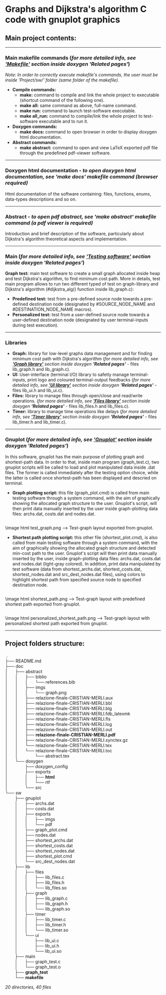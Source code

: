 [comment]: <> (Link to documentation sections inside this file won't work in local-file, but only in doxygen html main page containing the readme - extra html commands under images for doxygen)

<h1><b>Graphs and Dijkstra's algorithm C code with gnuplot graphics</b></h1>

<h2><b>Main project contents:</b></h2>

---

<h3><b>Main makefile commands</b> (<i>for more detailed info, see <b><a href="page3.html">'Makefile'</a></b> section inside doxygen <b>'Related pages'</b></i>)</h3>

<i>Note: In order to correctly execute makefile's commands, the user must be inside 'Project/sw/' folder (same folder of the makefile).</i>

* <b>Compile commands:</b>
  * <b>make:</b> command to compile and link the whole project to executable (shortcut command of the following one).
  * <b>make all:</b> same command as above, full-name command.
  * <b>make run:</b> command to launch test-software executable.
  * <b>make all_run:</b> command to compile/link the whole project to test-software executable and to run it.
* <b>Doxygen commands:</b>
  * <b>make docs:</b> command to open browser in order to display doxygen html documentation.
* <b>Abstract commands:</b>
  * <b>make abstract:</b> command to open and view LaTeX exported pdf file through the predefined pdf-viewer software.

---

<h3><b>Doxygen html documentation</b> - <i>to open doxygen html documentation, see <b>'make docs'</b> makefile command (browser required)</i></h3>

Html documentation of the software containing: files, functions, enums, data-types descriptions and so on.

---

<h3><b>Abstract</b> - <i>to open pdf abstract, see <b>'make abstract'</b> makefile command (a pdf viewer is required)</i></h3>

Introduction and brief description of the software, particularly about Dijkstra's algorithm theoretical aspects and implementation.

---

<h3><b>Main</b> (<i>for more detailed info, see <b><a href="page2.html">'Testing software'</a></b> section inside doxygen <b>'Related pages'</b></i>)</h3>

<b>Graph test:</b> main test software to create a small graph allocated inside heap and test Dijkstra's algorithm, to find minimum cost path. More in details, test main program allows to run two different typed of test on graph-library and Dijkstra's algorithm (#dijkstra_alg() function inside lib_graph.c):
* <b>Predefined test:</b> test from a pre-defined source node towards a pre-defined destination node (designated by #SOURCE_NODE_NAME and #DESTINATION_NODE_NAME macros).
* <b>Personalized test:</b> test from a user-defined source node towards a user-defined destination node (designated by user terminal-inputs during test execution).

---

<h3><b>Libraries</b></h3>

* <b>Graph:</b> library for low-level graphs data management and for finding minimum cost path with Dijkstra's algorithm (<i>for more detailed info, see <b><a href="page5.html">'Graph library'</a></b> section inside doxygen <b>'Related pages'</b></i> - files lib_graph.h and lib_graph.c).
* <b>UI:</b> User-interface (terminal I/O) library to safetly manage terminal-inputs, print logo and coloured terminal-output feedbacks (<i>for more detailed info, see <b><a href="page6.html">'UI library'</a></b> section inside doxygen <b>'Related pages'</b></i> - files lib_ui.h and lib_ui.c).
* <b>Files:</b> library to manage files through open/close and read/write operations. (<i>for more detailed info, see <b><a href="page7.html">'Files library'</a></b> section inside doxygen <b>'Related pages'</b></i> - files lib_files.h and lib_files.c).
* <b>Timer:</b> library to manage time operations like delays (<i>for more detailed info, see <b><a href="page8.html">'Timer library'</a></b> section inside doxygen <b>'Related pages'</b></i> - files lib_timer.h and lib_timer.c).

---

<h3><b>Gnuplot</b> (<i>for more detailed info, see <b><a href="page4.html">'Gnuplot'</a></b> section inside doxygen <b>'Related pages'</b></i>)</h3>

In this software, gnuplot has the main purpose of plotting graph and shortest-path data. In order to that, inside main program (graph_test.c), two gnuplot scripts will be called to load and plot manipulated data inside .dat files. The former is called immediately after the testing option choice, while the latter is called once shortest-path has been displayed and descried on terminal.

* <b>Graph plotting script:</b> this file (graph_plot.cmd) is called from main testing software through a system command, with the aim of graphically showing the allocated graph structure to the user. Gnuplot's script, will then print data manually inserted by the user inside graph-plotting data files: archs.dat, costs.dat and nodes.dat.

<img src="sw/gnuplot/exports/imgs/test_graph.png" alt="">

\image html test_graph.png --> Test-graph layout exported from gnuplot.

* <b>Shortest path plotting script:</b> this other file (shortest_plot.cmd), is also called from main testing software through a system command, with the aim of graphically showing the allocated graph structure and detected min-cost path to the user. Gnuplot's script will then print data manually inserted by the user, inside graph-plotting data files: archs.dat, costs.dat and nodes.dat (light-gray colored). In addition, print data manipulated by test software (data from shortest_archs.dat, shortest_costs.dat, shortest_nodes.dat and src_dest_nodes.dat files), using colors to highlight shortest path from specified source node to specified destination node.

<img src="sw/gnuplot/exports/imgs/shortest_path.png" alt="">

\image html shortest_path.png --> Test-graph layout with predefined shortest path exported from gnuplot.

<img src="sw/gnuplot/exports/imgs/personalized_shortest_path.png" alt="">

\image html personalized_shortest_path.png --> Test-graph layout with personalized shortest path exported from gnuplot.

---

<h2><b>Project folders structure:</b></h2>

&nbsp;.<br/>
├── README.md<br/>
├── doc<br/>
│&nbsp;&nbsp;&nbsp;&nbsp;&nbsp;&nbsp;├── abstract<br/>
│&nbsp;&nbsp;&nbsp;&nbsp;&nbsp;&nbsp;│&nbsp;&nbsp;&nbsp;&nbsp;&nbsp;&nbsp;├── biblio<br/>
│&nbsp;&nbsp;&nbsp;&nbsp;&nbsp;&nbsp;│&nbsp;&nbsp;&nbsp;&nbsp;&nbsp;&nbsp;│&nbsp;&nbsp;&nbsp;&nbsp;&nbsp;&nbsp;└── references.bib<br/>
│&nbsp;&nbsp;&nbsp;&nbsp;&nbsp;&nbsp;│&nbsp;&nbsp;&nbsp;&nbsp;&nbsp;&nbsp;├── imgs<br/>
│&nbsp;&nbsp;&nbsp;&nbsp;&nbsp;&nbsp;│&nbsp;&nbsp;&nbsp;&nbsp;&nbsp;&nbsp;│&nbsp;&nbsp;&nbsp;&nbsp;&nbsp;&nbsp;└── graph.png<br/>
│&nbsp;&nbsp;&nbsp;&nbsp;&nbsp;&nbsp;│&nbsp;&nbsp;&nbsp;&nbsp;&nbsp;&nbsp;├── relazione-finale-CRISTIAN-MERLI.aux<br/>
│&nbsp;&nbsp;&nbsp;&nbsp;&nbsp;&nbsp;│&nbsp;&nbsp;&nbsp;&nbsp;&nbsp;&nbsp;├── relazione-finale-CRISTIAN-MERLI.bbl<br/>
│&nbsp;&nbsp;&nbsp;&nbsp;&nbsp;&nbsp;│&nbsp;&nbsp;&nbsp;&nbsp;&nbsp;&nbsp;├── relazione-finale-CRISTIAN-MERLI.blg<br/>
│&nbsp;&nbsp;&nbsp;&nbsp;&nbsp;&nbsp;│&nbsp;&nbsp;&nbsp;&nbsp;&nbsp;&nbsp;├── relazione-finale-CRISTIAN-MERLI.fdb_latexmk<br/>
│&nbsp;&nbsp;&nbsp;&nbsp;&nbsp;&nbsp;│&nbsp;&nbsp;&nbsp;&nbsp;&nbsp;&nbsp;├── relazione-finale-CRISTIAN-MERLI.fls<br/>
│&nbsp;&nbsp;&nbsp;&nbsp;&nbsp;&nbsp;│&nbsp;&nbsp;&nbsp;&nbsp;&nbsp;&nbsp;├── relazione-finale-CRISTIAN-MERLI.log<br/>
│&nbsp;&nbsp;&nbsp;&nbsp;&nbsp;&nbsp;│&nbsp;&nbsp;&nbsp;&nbsp;&nbsp;&nbsp;├── relazione-finale-CRISTIAN-MERLI.out<br/>
│&nbsp;&nbsp;&nbsp;&nbsp;&nbsp;&nbsp;│&nbsp;&nbsp;&nbsp;&nbsp;&nbsp;&nbsp;├── <b>relazione-finale-CRISTIAN-MERLI.pdf</b><br/>
│&nbsp;&nbsp;&nbsp;&nbsp;&nbsp;&nbsp;│&nbsp;&nbsp;&nbsp;&nbsp;&nbsp;&nbsp;├── relazione-finale-CRISTIAN-MERLI.synctex.gz<br/>
│&nbsp;&nbsp;&nbsp;&nbsp;&nbsp;&nbsp;│&nbsp;&nbsp;&nbsp;&nbsp;&nbsp;&nbsp;└── relazione-finale-CRISTIAN-MERLI.tex<br/>
│&nbsp;&nbsp;&nbsp;&nbsp;&nbsp;&nbsp;│&nbsp;&nbsp;&nbsp;&nbsp;&nbsp;&nbsp;└── relazione-finale-CRISTIAN-MERLI.toc<br/>
│&nbsp;&nbsp;&nbsp;&nbsp;&nbsp;&nbsp;│&nbsp;&nbsp;&nbsp;&nbsp;&nbsp;&nbsp;&nbsp;&nbsp;&nbsp;&nbsp;&nbsp;&nbsp;&nbsp;&nbsp;└── abstract.tex<br/>
│&nbsp;&nbsp;&nbsp;&nbsp;&nbsp;&nbsp;└── doxygen<br/>
│&nbsp;&nbsp;&nbsp;&nbsp;&nbsp;&nbsp;&nbsp;&nbsp;&nbsp;&nbsp;&nbsp;&nbsp;&nbsp;&nbsp;├── doxygen_config<br/>
│&nbsp;&nbsp;&nbsp;&nbsp;&nbsp;&nbsp;&nbsp;&nbsp;&nbsp;&nbsp;&nbsp;&nbsp;&nbsp;&nbsp;├── exports<br/>
│&nbsp;&nbsp;&nbsp;&nbsp;&nbsp;&nbsp;&nbsp;&nbsp;&nbsp;&nbsp;&nbsp;&nbsp;&nbsp;&nbsp;│&nbsp;&nbsp;&nbsp;&nbsp;&nbsp;&nbsp;├── <b>html</b><br/>
│&nbsp;&nbsp;&nbsp;&nbsp;&nbsp;&nbsp;&nbsp;&nbsp;&nbsp;&nbsp;&nbsp;&nbsp;&nbsp;&nbsp;│&nbsp;&nbsp;&nbsp;&nbsp;&nbsp;&nbsp;└── rtf<br/>
│&nbsp;&nbsp;&nbsp;&nbsp;&nbsp;&nbsp;&nbsp;&nbsp;&nbsp;&nbsp;&nbsp;&nbsp;&nbsp;&nbsp;└── src<br/>
└── sw<br/>
&nbsp;&nbsp;&nbsp;&nbsp;&nbsp;&nbsp;&nbsp;&nbsp;├── gnuplot<br/>
&nbsp;&nbsp;&nbsp;&nbsp;&nbsp;&nbsp;&nbsp;&nbsp;│&nbsp;&nbsp;&nbsp;&nbsp;&nbsp;&nbsp;├── archs.dat<br/>
&nbsp;&nbsp;&nbsp;&nbsp;&nbsp;&nbsp;&nbsp;&nbsp;│&nbsp;&nbsp;&nbsp;&nbsp;&nbsp;&nbsp;├── costs.dat<br/>
&nbsp;&nbsp;&nbsp;&nbsp;&nbsp;&nbsp;&nbsp;&nbsp;│&nbsp;&nbsp;&nbsp;&nbsp;&nbsp;&nbsp;├── exports<br/>
&nbsp;&nbsp;&nbsp;&nbsp;&nbsp;&nbsp;&nbsp;&nbsp;│&nbsp;&nbsp;&nbsp;&nbsp;&nbsp;&nbsp;│&nbsp;&nbsp;&nbsp;&nbsp;&nbsp;&nbsp;├── imgs<br/>
&nbsp;&nbsp;&nbsp;&nbsp;&nbsp;&nbsp;&nbsp;&nbsp;│&nbsp;&nbsp;&nbsp;&nbsp;&nbsp;&nbsp;│&nbsp;&nbsp;&nbsp;&nbsp;&nbsp;&nbsp;└── pdf<br/>
&nbsp;&nbsp;&nbsp;&nbsp;&nbsp;&nbsp;&nbsp;&nbsp;│&nbsp;&nbsp;&nbsp;&nbsp;&nbsp;&nbsp;├── graph_plot.cmd<br/>
&nbsp;&nbsp;&nbsp;&nbsp;&nbsp;&nbsp;&nbsp;&nbsp;│&nbsp;&nbsp;&nbsp;&nbsp;&nbsp;&nbsp;├── nodes.dat<br/>
&nbsp;&nbsp;&nbsp;&nbsp;&nbsp;&nbsp;&nbsp;&nbsp;│&nbsp;&nbsp;&nbsp;&nbsp;&nbsp;&nbsp;├── shortest_archs.dat<br/>
&nbsp;&nbsp;&nbsp;&nbsp;&nbsp;&nbsp;&nbsp;&nbsp;│&nbsp;&nbsp;&nbsp;&nbsp;&nbsp;&nbsp;├── shortest_costs.dat<br/>
&nbsp;&nbsp;&nbsp;&nbsp;&nbsp;&nbsp;&nbsp;&nbsp;│&nbsp;&nbsp;&nbsp;&nbsp;&nbsp;&nbsp;├── shortest_nodes.dat<br/>
&nbsp;&nbsp;&nbsp;&nbsp;&nbsp;&nbsp;&nbsp;&nbsp;│&nbsp;&nbsp;&nbsp;&nbsp;&nbsp;&nbsp;├── shortest_plot.cmd<br/>
&nbsp;&nbsp;&nbsp;&nbsp;&nbsp;&nbsp;&nbsp;&nbsp;│&nbsp;&nbsp;&nbsp;&nbsp;&nbsp;&nbsp;└── src_dest_nodes.dat<br/>
&nbsp;&nbsp;&nbsp;&nbsp;&nbsp;&nbsp;&nbsp;&nbsp;├── lib<br/>
&nbsp;&nbsp;&nbsp;&nbsp;&nbsp;&nbsp;&nbsp;&nbsp;│&nbsp;&nbsp;&nbsp;&nbsp;&nbsp;&nbsp;├── files<br/>
&nbsp;&nbsp;&nbsp;&nbsp;&nbsp;&nbsp;&nbsp;&nbsp;│&nbsp;&nbsp;&nbsp;&nbsp;&nbsp;&nbsp;│&nbsp;&nbsp;&nbsp;&nbsp;&nbsp;&nbsp;├── lib_files.c<br/>
&nbsp;&nbsp;&nbsp;&nbsp;&nbsp;&nbsp;&nbsp;&nbsp;│&nbsp;&nbsp;&nbsp;&nbsp;&nbsp;&nbsp;│&nbsp;&nbsp;&nbsp;&nbsp;&nbsp;&nbsp;├── lib_files.h<br/>
&nbsp;&nbsp;&nbsp;&nbsp;&nbsp;&nbsp;&nbsp;&nbsp;│&nbsp;&nbsp;&nbsp;&nbsp;&nbsp;&nbsp;│&nbsp;&nbsp;&nbsp;&nbsp;&nbsp;&nbsp;└── lib_files.so<br/>
&nbsp;&nbsp;&nbsp;&nbsp;&nbsp;&nbsp;&nbsp;&nbsp;│&nbsp;&nbsp;&nbsp;&nbsp;&nbsp;&nbsp;├── graph<br/>
&nbsp;&nbsp;&nbsp;&nbsp;&nbsp;&nbsp;&nbsp;&nbsp;│&nbsp;&nbsp;&nbsp;&nbsp;&nbsp;&nbsp;│&nbsp;&nbsp;&nbsp;&nbsp;&nbsp;&nbsp;├── lib_graph.c<br/>
&nbsp;&nbsp;&nbsp;&nbsp;&nbsp;&nbsp;&nbsp;&nbsp;│&nbsp;&nbsp;&nbsp;&nbsp;&nbsp;&nbsp;│&nbsp;&nbsp;&nbsp;&nbsp;&nbsp;&nbsp;├── lib_graph.h<br/>
&nbsp;&nbsp;&nbsp;&nbsp;&nbsp;&nbsp;&nbsp;&nbsp;│&nbsp;&nbsp;&nbsp;&nbsp;&nbsp;&nbsp;│&nbsp;&nbsp;&nbsp;&nbsp;&nbsp;&nbsp;└── lib_graph.so<br/>
&nbsp;&nbsp;&nbsp;&nbsp;&nbsp;&nbsp;&nbsp;&nbsp;│&nbsp;&nbsp;&nbsp;&nbsp;&nbsp;&nbsp;├── timer<br/>
&nbsp;&nbsp;&nbsp;&nbsp;&nbsp;&nbsp;&nbsp;&nbsp;│&nbsp;&nbsp;&nbsp;&nbsp;&nbsp;&nbsp;│&nbsp;&nbsp;&nbsp;&nbsp;&nbsp;&nbsp;├── lib_timer.c<br/>
&nbsp;&nbsp;&nbsp;&nbsp;&nbsp;&nbsp;&nbsp;&nbsp;│&nbsp;&nbsp;&nbsp;&nbsp;&nbsp;&nbsp;│&nbsp;&nbsp;&nbsp;&nbsp;&nbsp;&nbsp;├── lib_timer.h<br/>
&nbsp;&nbsp;&nbsp;&nbsp;&nbsp;&nbsp;&nbsp;&nbsp;│&nbsp;&nbsp;&nbsp;&nbsp;&nbsp;&nbsp;│&nbsp;&nbsp;&nbsp;&nbsp;&nbsp;&nbsp;└── lib_timer.so<br/>
&nbsp;&nbsp;&nbsp;&nbsp;&nbsp;&nbsp;&nbsp;&nbsp;│&nbsp;&nbsp;&nbsp;&nbsp;&nbsp;&nbsp;└── ui<br/>
&nbsp;&nbsp;&nbsp;&nbsp;&nbsp;&nbsp;&nbsp;&nbsp;│&nbsp;&nbsp;&nbsp;&nbsp;&nbsp;&nbsp;&nbsp;&nbsp;&nbsp;&nbsp;&nbsp;&nbsp;&nbsp;&nbsp;├── lib_ui.c<br/>
&nbsp;&nbsp;&nbsp;&nbsp;&nbsp;&nbsp;&nbsp;&nbsp;│&nbsp;&nbsp;&nbsp;&nbsp;&nbsp;&nbsp;&nbsp;&nbsp;&nbsp;&nbsp;&nbsp;&nbsp;&nbsp;&nbsp;├── lib_ui.h<br/>
&nbsp;&nbsp;&nbsp;&nbsp;&nbsp;&nbsp;&nbsp;&nbsp;│&nbsp;&nbsp;&nbsp;&nbsp;&nbsp;&nbsp;&nbsp;&nbsp;&nbsp;&nbsp;&nbsp;&nbsp;&nbsp;&nbsp;└── lib_ui.so<br/>
&nbsp;&nbsp;&nbsp;&nbsp;&nbsp;&nbsp;&nbsp;&nbsp;├── main<br/>
&nbsp;&nbsp;&nbsp;&nbsp;&nbsp;&nbsp;&nbsp;&nbsp;│&nbsp;&nbsp;&nbsp;&nbsp;&nbsp;&nbsp;├── graph_test.c<br/>
&nbsp;&nbsp;&nbsp;&nbsp;&nbsp;&nbsp;&nbsp;&nbsp;│&nbsp;&nbsp;&nbsp;&nbsp;&nbsp;&nbsp;└── graph_test.o<br/>
&nbsp;&nbsp;&nbsp;&nbsp;&nbsp;&nbsp;&nbsp;&nbsp;├── <b>graph_test</b><br/>
&nbsp;&nbsp;&nbsp;&nbsp;&nbsp;&nbsp;&nbsp;&nbsp;└── <b>makefile</b><br/>

<i>20 directories, 40 files</i>
